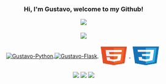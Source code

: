 ### <div align="center"> Hi, I'm Gustavo, welcome to my Github! </div>


<div align="center">
  <a href="https://github.com/GustavoCartola">
  <img height="190em" src="https://github-readme-stats.vercel.app/api?username=gustavocartola&show_icons=true&theme=dark&include_all_commits=true&count_private=true"/>
  <br /><br />
  <img height="160em" src="https://github-readme-stats.vercel.app/api/top-langs/?username=gustavocartola&layout=compact&langs_count=7&theme=dracula"/>
</div>

<br />
 
<div style="display: inline_block">
  <div align="center">
    <img align="center" alt="Gustavo-Python" height="50" width="80" src="https://img.shields.io/badge/Python-14354C?style=for-the-badge&logo=python&logoColor=white">
    <img align="center" alt="Gustavo-Flask" height="50" width="80" src="https://img.shields.io/badge/Flask-000000?style=for-the-badge&logo=flask&logoColor=white">
    <img align="center" alt="Gustavo-HTML" height="50" width="80" src="https://raw.githubusercontent.com/devicons/devicon/master/icons/html5/html5-original.svg">
    <img align="center" alt="Gustavo-CSS" height="50" width="80" src="https://raw.githubusercontent.com/devicons/devicon/master/icons/css3/css3-original.svg">
  </div>
</div>

<br />

<div>
  <div align="center">
    <a href="https://www.linkedin.com/in/gustavo-da-silva-sousa-a14b4b116/" target="_blank"><img src="https://img.shields.io/badge/-LinkedIn-%230077B5?style=for-the-badge&logo=linkedin&logoColor=white" target="_blank"></a>
    <a href="https://instagram.com/gusta.shh" target="_blank"><img src="https://img.shields.io/badge/-Instagram-%23E4405F?style=for-the-badge&logo=instagram&logoColor=white" target="_blank"></a>
    <a href="mailto:gustacartola@gmail.com"><img src="https://img.shields.io/badge/Gmail-D14836?style=for-the-badge&logo=gmail&logoColor=white" target="_blank"></a>
  </div>
</div>

